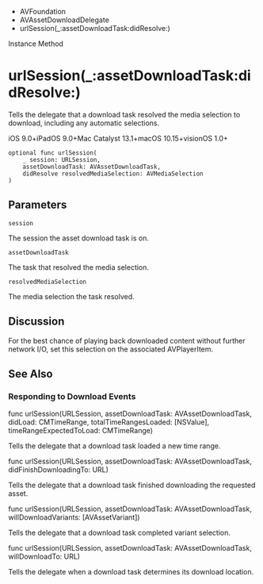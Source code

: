

- AVFoundation
- AVAssetDownloadDelegate
-  urlSession(\_:assetDownloadTask:didResolve:) 

Instance Method

# urlSession(\_:assetDownloadTask:didResolve:)

Tells the delegate that a download task resolved the media selection to download, including any automatic selections.

iOS 9.0+iPadOS 9.0+Mac Catalyst 13.1+macOS 10.15+visionOS 1.0+

``` source
optional func urlSession(
    _ session: URLSession,
    assetDownloadTask: AVAssetDownloadTask,
    didResolve resolvedMediaSelection: AVMediaSelection
)
```

## Parameters 

`session`  

The session the asset download task is on.

`assetDownloadTask`  

The task that resolved the media selection.

`resolvedMediaSelection`  

The media selection the task resolved.

## Discussion

For the best chance of playing back downloaded content without further network I/O, set this selection on the associated AVPlayerItem.

## See Also

### Responding to Download Events

func urlSession(URLSession, assetDownloadTask: AVAssetDownloadTask, didLoad: CMTimeRange, totalTimeRangesLoaded: [NSValue], timeRangeExpectedToLoad: CMTimeRange)

Tells the delegate that a download task loaded a new time range.

func urlSession(URLSession, assetDownloadTask: AVAssetDownloadTask, didFinishDownloadingTo: URL)

Tells the delegate that a download task finished downloading the requested asset.

func urlSession(URLSession, assetDownloadTask: AVAssetDownloadTask, willDownloadVariants: [AVAssetVariant])

Tells the delegate that a download task completed variant selection.

func urlSession(URLSession, assetDownloadTask: AVAssetDownloadTask, willDownloadTo: URL)

Tells the delegate when a download task determines its download location.


